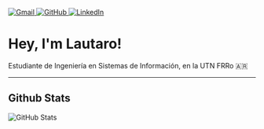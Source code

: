 <p align="left">
  <!-- Gmail -->
  <a href="mailto:lauperalta031@gmail.com">
    <img src="https://img.shields.io/badge/Gmail-181717?style=for-the-badge&logo=gmail&logoColor=D14836" alt="Gmail"/>
  </a>
  <!-- GitHub -->
  <a href="https://github.com/lautaro-peralta">
    <img src="https://img.shields.io/badge/GitHub-181717?style=for-the-badge&logo=github&logoColor=white" alt="GitHub"/>
  </a>
  <!-- LinkedIn -->
  <a href="https://www.linkedin.com/in/lautaro-peralta-b02605394">
    <img src="https://img.shields.io/badge/LinkedIn-181717?style=for-the-badge&logo=linkedin&logoColor=0A66C2" alt="LinkedIn"/>
  </a>
</p>

# Hey, I'm Lautaro!

Estudiante de Ingeniería en Sistemas de Información, en la UTN FRRo 🇦🇷

---

<!-- ============================== -->
<!-- ⚙️ ESTADÍSTICAS DE GITHUB -->
<!-- ============================== -->
<h2 align="left"> Github Stats </h2>

<p align="left">
  <img src="https://github-readme-stats.vercel.app/api?username=lautaro-peralta&show_icons=true&theme=github_dark&hide_border=true" alt="GitHub Stats"/>
  <br>
  <img src="https://github-readme-streak-stats.herokuapp.co
</p>


